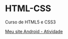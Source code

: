 # HTML-CSS
 Curso de HTML5 e CSS3

 <p><a href="https://devdanilosouza.github.io/HTML-CSS/Desafios/Desafio%20Android/">Meu site Android - Atividade<a></p>
